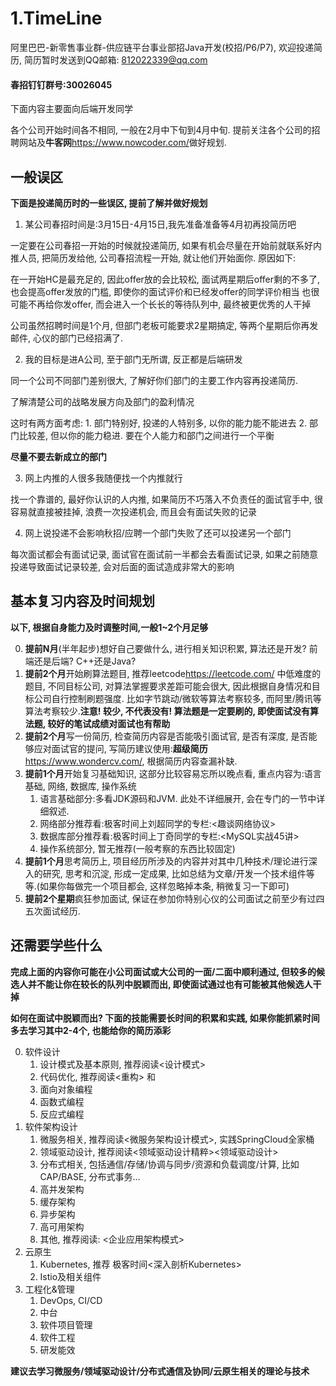 # 1.TimeLine

阿里巴巴-新零售事业群-供应链平台事业部招Java开发(校招/P6/P7), 欢迎投递简历, 简历暂时发送到QQ邮箱: 812022339@qq.com

#### 春招钉钉群号:30026045

下面内容主要面向后端开发同学



各个公司开始时间各不相同, 一般在2月中下旬到4月中旬. 提前关注各个公司的招聘网站及**牛客网**<https://www.nowcoder.com/>做好规划.

## 一般误区

**下面是投递简历时的一些误区, 提前了解并做好规划**

1. 某公司春招时间是:3月15日-4月15日,我先准备准备等4月初再投简历吧

一定要在公司春招一开始的时候就投递简历, 如果有机会尽量在开始前就联系好内推人员, 把简历发给他, 公司春招流程一开始, 就让他们开始面你. 原因如下: 

在一开始HC是最充足的, 因此offer放的会比较松, 面试两星期后offer剩的不多了, 也会提高offer发放的门槛, 即使你的面试评价和已经发offer的同学评价相当 也很可能不再给你发offer, 而会进入一个长长的等待队列中, 最终被更优秀的人干掉

公司虽然招聘时间是1个月, 但部门老板可能要求2星期搞定, 等两个星期后你再发邮件, 心仪的部门已经招满了.


2. 我的目标是进A公司, 至于部门无所谓, 反正都是后端研发

同一个公司不同部门差别很大, 了解好你们部门的主要工作内容再投递简历.

了解清楚公司的战略发展方向及部门的盈利情况

这时有两方面考虑: 1. 部门特别好, 投递的人特别多, 以你的能力能不能进去 2. 部门比较差, 但以你的能力稳进. 要在个人能力和部门之间进行一个平衡

**尽量不要去新成立的部门**


3. 网上内推的人很多我随便找一个内推就行

找一个靠谱的, 最好你认识的人内推, 如果简历不巧落入不负责任的面试官手中, 很容易就直接被挂掉, 浪费一次投递机会, 而且会有面试失败的记录

4. 网上说投递不会影响秋招/应聘一个部门失败了还可以投递另一个部门

每次面试都会有面试记录, 面试官在面试前一半都会去看面试记录, 如果之前随意投递导致面试记录较差, 会对后面的面试造成非常大的影响


## 基本复习内容及时间规划

**以下, 根据自身能力及时调整时间,一般1~2个月足够**

0. **提前N月**(半年起步)想好自己要做什么, 进行相关知识积累, 算法还是开发?  前端还是后端? C++还是Java? 
1. **提前2个月**开始刷算法题目, 推荐leetcode<https://leetcode.com/>  中低难度的题目, 不同目标公司, 对算法掌握要求差距可能会很大, 因此根据自身情况和目标公司自行控制刷题强度. 比如字节跳动/微软等算法考察较多, 而阿里/腾讯等算法考察较少.**注意! 较少, 不代表没有! 算法题是一定要刷的, 即使面试没有算法题, 较好的笔试成绩对面试也有帮助**
2. **提前2个月**写一份简历, 检查简历内容是否能吸引面试官, 是否有深度, 是否能够应对面试官的提问, 写简历建议使用:**超级简历**<https://www.wondercv.com/>, 根据简历内容查漏补缺.
3. **提前1个月**开始复习基础知识, 这部分比较容易忘所以晚点看, 重点内容为:语言基础, 网络, 数据库, 操作系统
   1. 语言基础部分:多看JDK源码和JVM. 此处不详细展开, 会在专门的一节中详细叙述.
   2. 网络部分推荐看:极客时间上刘超同学的专栏:<趣谈网络协议>
   3. 数据库部分推荐看:极客时间上丁奇同学的专栏:<MySQL实战45讲>
   4. 操作系统部分, 暂无推荐(一般考察的东西比较固定)
4. **提前1个月**思考简历上, 项目经历所涉及的内容并对其中几种技术/理论进行深入的研究, 思考和沉淀, 形成一定成果, 比如总结为文章/开发一个技术组件等等.(如果你每做完一个项目都会, 这样忽略掉本条, 稍微复习一下即可)
5. **提前2个星期**疯狂参加面试, 保证在参加你特别心仪的公司面试之前至少有过四五次面试经历.


## 还需要学些什么

**完成上面的内容你可能在小公司面试或大公司的一面/二面中顺利通过, 但较多的候选人并不能让你在较长的队列中脱颖而出, 即使面试通过也有可能被其他候选人干掉**

**如何在面试中脱颖而出? 下面的技能需要长时间的积累和实践, 如果你能抓紧时间多去学习其中2-4个, 也能给你的简历添彩**

0. 软件设计
   1. 设计模式及基本原则, 推荐阅读<设计模式>
   2. 代码优化, 推荐阅读<重构> 和<Effective Java>
   3. 面向对象编程
   4. 函数式编程
   5. 反应式编程
1. 软件架构设计
   1. 微服务相关, 推荐阅读<微服务架构设计模式>, 实践SpringCloud全家桶
   2. 领域驱动设计, 推荐阅读<领域驱动设计精粹><领域驱动设计>
   3. 分布式相关, 包括通信/存储/协调与同步/资源和负载调度/计算, 比如CAP/BASE, 分布式事务...
   4. 高并发架构
   5. 缓存架构
   6. 异步架构
   7. 高可用架构
   8. 其他, 推荐阅读: <企业应用架构模式>
2. 云原生
   1. Kubernetes, 推荐 极客时间<深入剖析Kubernetes>
   2. Istio及相关组件
3. 工程化&管理
   1. DevOps, CI/CD
   2. 中台
   3. 软件项目管理
   4. 软件工程
   5. 研发能效

**建议去学习微服务/领域驱动设计/分布式通信及协同/云原生相关的理论与技术**













